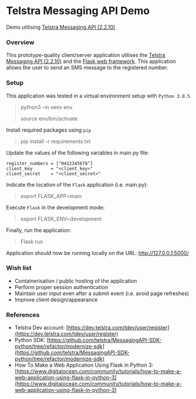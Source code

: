 # Telstra Messaging API Demo
Demo utilising [Telstra Messaging API (2.2.10)](https://dev.telstra.com/content/messaging-api)

### Overview
This prototype-quality client/server application utilises the [Telstra Messaging API (2.2.10)](https://dev.telstra.com/content/messaging-api) and the [Flask web framework](https://flask.palletsprojects.com/en/2.1.x/). This application allows the user to send an SMS message to the registered number.

### Setup
This application was tested in a virtual environment setup with ```Python 3.8.5```

> python3 -m venv env
> 
> source env/bin/activate

Install required packages using ```pip```

> pip install -r requirements.txt

Update the values of the following variables in main.py file:
```
register_numbers = ["0412345678"]
client_key       = "<client_key>"
client_secret    = "<client_secret>"
```

Indicate the location of the ```Flask``` application (i.e. main.py):

> export FLASK_APP=main

Execute ```Flask``` in the development mode:

> export FLASK_ENV=development

Finally, run the application:

> Flask run

Application should now be running locally on the URL: http://127.0.0.1:5000/

### Wish list
- Containerisation / public hosting of the application
- Perform proper session authentication
- Maintain user input even after a submit event (i.e. avoid page refreshes)
- Improve client design/appearance

### References
- Telstra Dev account: [https://dev.telstra.com/tdev/user/register](https://dev.telstra.com/tdev/user/register)
- Python SDK: [https://github.com/telstra/MessagingAPI-SDK-python/tree/refactor/modernize-sdk](https://github.com/telstra/MessagingAPI-SDK-python/tree/refactor/modernize-sdk)
- How To Make a Web Application Using Flask in Python 3: [https://www.digitalocean.com/community/tutorials/how-to-make-a-web-application-using-flask-in-python-3](https://www.digitalocean.com/community/tutorials/how-to-make-a-web-application-using-flask-in-python-3)
